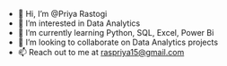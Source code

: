 - 👋 Hi, I’m @Priya Rastogi
- 👀 I’m interested in Data Analytics
- 🌱 I’m currently learning Python, SQL, Excel, Power Bi
- 💞️ I’m looking to collaborate on Data Analytics projects
- 📫 Reach out to me at raspriya15@gmail.com

<!---
Priya01-sketch/Priya01-sketch is a ✨ special ✨ repository because its `README.md` (this file) appears on your GitHub profile.
You can click the Preview link to take a look at your changes.
--->
